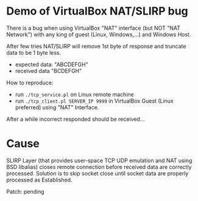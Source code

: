 # Demo of VirtualBox NAT/SLIRP bug

There is a bug when using VirtualBox "NAT" interface (but NOT "NAT Network") with any
king of guest (Linux, Windows,...) and Windows Host.

After few tries NAT/SLIRP will remove 1st byte of response and truncate data to be 1 byte less.
- expected data: "ABCDEFGH"
- received data  "BCDEFGH"

How to reproduce:
- run `./tcp_service.pl` on Linux remote machine
- run `./tcp_client.pl SERVER_IP 9999` in VirtualBox Guest (Linux preferred) using "NAT" Interface.

After a while incorrect responded should be received...

# Cause

SLIRP Layer (that provides user-space TCP UDP emulation and NAT using BSD libalias) closes remote
connection before received data are correctly processed. Solution is to skip socket
close until socket data are properly processed as Established.

Patch: pending



